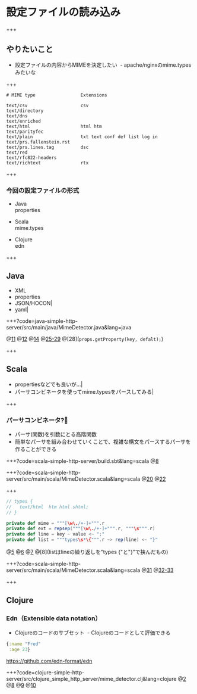 # 設定ファイルの読み込み

+++

## やりたいこと
- 設定ファイルの内容からMIMEを決定したい
  - apache/nginxのmime.typesみたいな

+++

```
# MIME type                 Extensions

text/csv                    csv
text/directory
text/dns
text/enriched
text/html                   html htm
text/parityfec
text/plain                  txt text conf def list log in
text/prs.fallenstein.rst
text/prs.lines.tag          dsc
text/red
text/rfc822-headers
text/richtext               rtx
```

+++

### 今回の設定ファイルの形式
- Java  
properties

- Scala  
mime.types

- Clojure  
edn

+++

## Java
- XML
- properties
- JSON/HOCON|
- yaml|

+++?code=java-simple-http-server/src/main/java/MimeDetector.java&lang=java

@[11](ファイルをImputStreamに)
@[12](propertiesオブジェクトの生成)
@[14](InputStreamをロード)
@[25-29](PathからMIMEを決定)
@[28](`props.getProperty(key, defalt);`)

+++

## Scala

- propertiesなどでも良いが...|
- パーサコンビネータを使ってmime.typesをパースしてみる|

+++

### パーサコンビネータ?🤔

- パーサ(関数)を引数にとる高階関数
- 簡単なパーサを組み合わせていくことで、複雑な構文をパースするパーサを作ることができる

+++?code=scala-simple-http-server/build.sbt&lang=scala
@[8](scala-parser-combinatorsを依存関係に追加)

+++?code=scala-simple-http-server/src/main/scala/MimeDetector.scala&lang=scala
@[20](scala.util.parsing.combinator.RegexParserをextends)
@[22](`#`始まりのコメント行を読み飛ばすようoverride)

+++

```scala
// types {
//   text/html  htm html shtml;
// }

private def mime = """[\w\./+-]+""".r
private def ext = repsep("""[\w\./+-]+""".r, """\s""".r)
private def line = key ~ value <~ ";"
private def list = """types\s*\{""".r ~> rep(line) <~ "}"
```

@[5](keyはアルファベット+記号)
@[6](valueはアルファベット+記号を空白文字で区切った繰り返し)
@[7](lineはkeyに続いたvalue、そして`;`)
@[8](listはlineの繰り返しを"types {"と"}"で挟んだもの)


+++?code=scala-simple-http-server/src/main/scala/MimeDetector.scala&lang=scala
@[31](パースの実行)
@[32-33](パースの成功/失敗をパターンマッチ)

+++

## Clojure

### Edn（Extensible data notation）
- Clojureのコードのサブセット
  - Clojureのコードとして評価できる

```clojure
{:name "Fred" 
 :age 23}
```

https://github.com/edn-format/edn

+++?code=clojure-simple-http-server/src/clojure_simple_http_server/mime_detector.clj&lang=clojure
@[2](clojure.ednのインポート)
@[8](resourceディレクトリのファイルをjava.net.URLへ)
@[9](全部読んで文字列に)
@[10](パースしてMapに)
